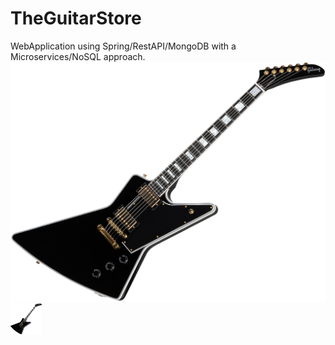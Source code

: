 # TheGuitarStore
WebApplication using  Spring/RestAPI/MongoDB with a Microservices/NoSQL approach.
![Image](https://github.com/MrJulian99/TheGuitarStore/blob/master/the-guitar-store/OtherResources/explorer1.png?raw=true)
<img src="https://github.com/MrJulian99/TheGuitarStore/blob/master/the-guitar-store/OtherResources/explorer1.png" width="50" height="50">
